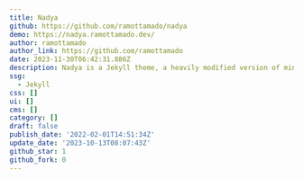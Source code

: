 ```yaml
---
title: Nadya
github: https://github.com/ramottamado/nadya
demo: https://nadya.ramottamado.dev/
author: ramottamado
author_link: https://github.com/ramottamado
date: 2023-11-30T06:42:31.886Z
description: Nadya is a Jekyll theme, a heavily modified version of minima.
ssg:
  - Jekyll
css: []
ui: []
cms: []
category: []
draft: false
publish_date: '2022-02-01T14:51:34Z'
update_date: '2023-10-13T08:07:43Z'
github_star: 1
github_fork: 0
---
```

